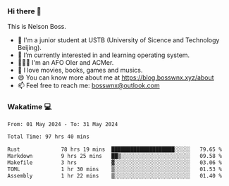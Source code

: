 ### Hi there 👋

<!--
**bosswnx/bosswnx** is a ✨ _special_ ✨ repository because its `README.md` (this file) appears on your GitHub profile.

Here are some ideas to get you started:

- 🔭 I’m currently working on ...
- 🌱 I’m currently learning ...
- 👯 I’m looking to collaborate on ...
- 🤔 I’m looking for help with ...
- 💬 Ask me about ...
- 📫 How to reach me: ...
- 😄 Pronouns: ...
- ⚡ Fun fact: ...
-->

This is Nelson Boss.

- 🏫 I'm a junior student at USTB (University of Sicence and Technology Beijing).
- 🌱 I’m currently interested in and learning operating system.
- 🧑🏻‍💻 I'm an AFO OIer and ACMer.
- 🥰 I love movies, books, games and musics.
- 😄 You can know more about me at https://blog.bosswnx.xyz/about
- 📫 Feel free to reach me: bosswnx@outlook.com

### Wakatime 💻

<!--START_SECTION:waka-->

```txt
From: 01 May 2024 - To: 31 May 2024

Total Time: 97 hrs 40 mins

Rust             78 hrs 19 mins  ████████████████████░░░░░   79.65 %
Markdown         9 hrs 25 mins   ██▒░░░░░░░░░░░░░░░░░░░░░░   09.58 %
Makefile         3 hrs           ▓░░░░░░░░░░░░░░░░░░░░░░░░   03.06 %
TOML             1 hr 30 mins    ▒░░░░░░░░░░░░░░░░░░░░░░░░   01.53 %
Assembly         1 hr 22 mins    ▒░░░░░░░░░░░░░░░░░░░░░░░░   01.40 %
```

<!--END_SECTION:waka-->
